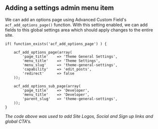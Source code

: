 ## Adding a settings admin menu item

We can add an options page using Advanced Custom Field's `acf_add_options_page()` function.
With this setting enabled, we can add fields to this global settings area which should apply changes to the entire site.

```
if( function_exists('acf_add_options_page') ) {
    
    acf_add_options_page(array(
        'page_title'    => 'Theme General Settings',
        'menu_title'    => 'Theme Settings',
        'menu_slug'     => 'theme-general-settings',
        'capability'    => 'edit_posts',
        'redirect'      => false
    ));

    acf_add_options_sub_page(array(
        'page_title'    => 'Developer',
        'menu_title'    => 'Developer',
        'parent_slug'   => 'theme-general-settings',
    ));
}
```

*The code above was used to add Site Logos, Social and Sign up links and global CTA's.*